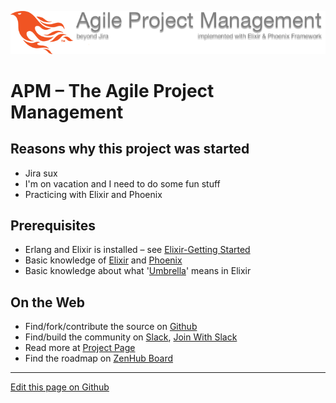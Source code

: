 ![Logo](https://github.com/TheProgrammingKitchen/apm/raw/master/elixir/apps/apm_px/assets/static/images/apm-logo-top.png)

# APM – The Agile Project Management

## Reasons why this project was started

  - Jira sux
  - I'm on vacation and I need to do some fun stuff
  - Practicing with Elixir and Phoenix

## Prerequisites

  - Erlang and Elixir is installed – see [Elixir-Getting Started][]
  - Basic knowledge of [Elixir][] and [Phoenix][] 
  - Basic knowledge about what '[Umbrella][]' means in Elixir

## On the Web

  * Find/fork/contribute the source on [Github][]
  * Find/build the community on [Slack][], [Join With Slack][]
  * Read more at [Project Page][]
  * Find the roadmap on [ZenHub Board][]


----
[Edit this page on Github](https://github.com/TheProgrammingKitchen/apm/edit/master/docs/index.md)

[Elixir]: https://elixir-lang.org
[Elixir-Getting Started]: https://elixir-lang.org/getting-started/introduction.html
[Phoenix]: http://www.phoenixframework.org
[Umbrella]: https://elixir-lang.org/getting-started/mix-otp/dependencies-and-umbrella-apps.html#umbrella-projects

[Github]: https://github.com/TheProgrammingKitchen/apm
[Pivotal Tracker]: https://www.pivotaltracker.com/n/projects/2079917

[ZenHub Board]: https://app.zenhub.com/workspace/o/theprogrammingkitchen/apm/boards?repos=98336128
[Project Page]: https://theprogrammingkitchen.github.io/apm/

[Join With Slack]: https://join.slack.com/t/iboardcc/shared_invite/enQtMjY3MjcyMjA5MDc3LWEzOTE0NTM3MjMyZmVlZjYzZjYzMjdkNzcwYjA3NzFkMGE0NDM1Yzk5ZWQzNDYyMjQ0M2Q1ZjM4NzQ1NjQwMTA
[Slack]: https://iboardcc.slack.com

